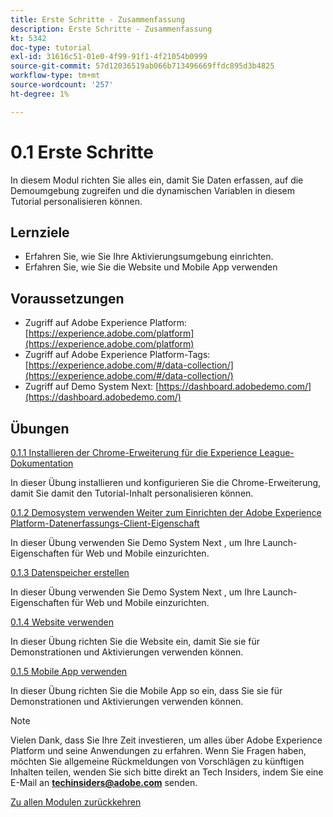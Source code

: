 ```yaml
---
title: Erste Schritte - Zusammenfassung
description: Erste Schritte - Zusammenfassung
kt: 5342
doc-type: tutorial
exl-id: 31616c51-01e0-4f99-91f1-4f21054b0999
source-git-commit: 57d12036519ab066b713496669ffdc895d3b4825
workflow-type: tm+mt
source-wordcount: '257'
ht-degree: 1%

---
```


# 0.1 Erste Schritte

In diesem Modul richten Sie alles ein, damit Sie Daten erfassen, auf die Demoumgebung zugreifen und die dynamischen Variablen in diesem Tutorial personalisieren können.

## Lernziele

- Erfahren Sie, wie Sie Ihre Aktivierungsumgebung einrichten.
- Erfahren Sie, wie Sie die Website und Mobile App verwenden

## Voraussetzungen

- Zugriff auf Adobe Experience Platform: [https://experience.adobe.com/platform](https://experience.adobe.com/platform)
- Zugriff auf Adobe Experience Platform-Tags: [https://experience.adobe.com/#/data-collection/](https://experience.adobe.com/#/data-collection/)
- Zugriff auf Demo System Next: [https://dashboard.adobedemo.com/](https://dashboard.adobedemo.com/)

## Übungen

[0.1.1 Installieren der Chrome-Erweiterung für die Experience League-Dokumentation](./ex1.md)

In dieser Übung installieren und konfigurieren Sie die Chrome-Erweiterung, damit Sie damit den Tutorial-Inhalt personalisieren können.

[0.1.2 Demosystem verwenden Weiter zum Einrichten der Adobe Experience Platform-Datenerfassungs-Client-Eigenschaft](./ex2.md)

In dieser Übung verwenden Sie Demo System Next , um Ihre Launch-Eigenschaften für Web und Mobile einzurichten.

[0.1.3 Datenspeicher erstellen](./ex3.md)

In dieser Übung verwenden Sie Demo System Next , um Ihre Launch-Eigenschaften für Web und Mobile einzurichten.

[0.1.4 Website verwenden](./ex4.md)

In dieser Übung richten Sie die Website ein, damit Sie sie für Demonstrationen und Aktivierungen verwenden können.

[0.1.5 Mobile App verwenden](./ex5.md)

In dieser Übung richten Sie die Mobile App so ein, dass Sie sie für Demonstrationen und Aktivierungen verwenden können.

>[!NOTE]
>
>Vielen Dank, dass Sie Ihre Zeit investieren, um alles über Adobe Experience Platform und seine Anwendungen zu erfahren. Wenn Sie Fragen haben, möchten Sie allgemeine Rückmeldungen von Vorschlägen zu künftigen Inhalten teilen, wenden Sie sich bitte direkt an Tech Insiders, indem Sie eine E-Mail an **techinsiders@adobe.com** senden.

[Zu allen Modulen zurückkehren](../../../overview.md)

